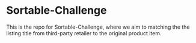 # Sortable-Challenge
This is the repo for Sortable-Challenge, where we aim to matching the the listing title from third-party retailer to the original product item.
